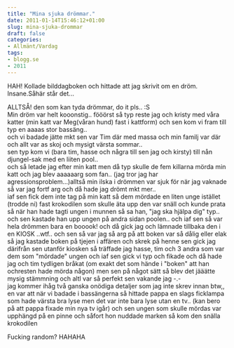 ```yaml
---
title: "Mina sjuka drömmar."
date: 2011-01-14T15:46:12+01:00
slug: mina-sjuka-drommar
draft: false
categories:
- Allmänt/Vardag
tags:
- blogg.se
- 2011
---
```

HAH! Kollade bilddagboken och hittade att jag skrivit om en dröm. Insane.Såhär står det...  
  
  
ALLTSÅ! den som kan tyda drömmar, do it pls.. :S  
Min dröm var helt kooonstig.. fööörst så typ reste jag och kristy med våra katter (min katt var Meg(våran hund) fast i kattform) och sen kom vi fram till typ en aaaas stor bassäng..  
och vi badade jätte mkt sen var Tim där med massa och min familj var där och allt var as skoj och mysigt värsta sommar..  
sen typ kom vi (bara tim, hasse och några till sen jag och kirsty) till nån djungel-sak med en liiten pool..  
och så letade jag efter min katt men då typ skulle de fem killarna mörda min katt och jag blev aaaaaarg som fan.. (jag tror jag har agressionsproblem...)alltså min ilska i drömmen var sjuk för när jag vaknade så var jag fortf arg och då hade jag drömt mkt mer..  
iaf sen fick dem inte tag på min katt så dem mördade en liten unge istället (trodde ni) fast krokodilen som skulle äta upp den var snäll och kunde prata så när han hade tagti ungen i munnen så sa han, "jag ska hjälpa dig" typ.. och sen kastade han upp ungen på andra sidan poolen.. och iaf sen så var hela drömmen bara en booook! och då gick jag och lämnade tillbaka den i en KIOSK ..wtf.. och sen så var jag så arg på att boken var så dålig eller elak så jag kastade boken på tjejen i affären och skrek på henne sen gick jag därifrån sen utanför kiosken så träffade jag hasse, tim och 3 andra som var dem som "mördade" ungen och iaf sen gick vi typ och fikade och då hade jag och tim tydligen bråkat (om exakt det som hände i "boken" att han ochresten hade mörda någon) men sen på något sätt så blev det jääätte mysig stämmning och altl var så perfekt sen vakande jag -.-  
jag kommer ihåg två ganska onödiga detaljer som jag inte skrev innan btw,, en var att när vi badade i bassängerna så hittade pappa en slags ficklampa som hade värsta bra lyse men det var inte bara lyse utan en tv.. (kan bero på att pappa fixade min nya tv igår) och sen ungen som skulle mördas var upphängd på en pinne och såfort hon nuddade marken så kom den snälla krokodilen  
  
  
Fucking random? HAHAHA